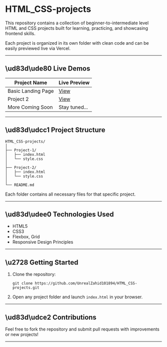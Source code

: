 # HTML_CSS-projects
This repository contains a collection of beginner-to-intermediate level HTML and CSS projects built for learning, practicing, and showcasing frontend skills.

Each project is organized in its own folder with clean code and can be easily previewed live via Vercel.

---

## \ud83d\ude80 Live Demos

| Project Name       | Live Preview                                                                 |
|--------------------|------------------------------------------------------------------------------|
| Basic Landing Page | [View](https://html-css-projects-steel.vercel.app/)                          |
| Project 2          | [View](https://html-css-projects-t5zs.vercel.app/)                           |
| More Coming Soon   | Stay tuned...                                                                |

---

## \ud83d\udcc1 Project Structure

```
HTML_CSS-projects/
│
├── Project-1/
│   ├── index.html
│   └── style.css
│
├── Project-2/
│   ├── index.html
│   └── style.css
│
└── README.md
```

Each folder contains all necessary files for that specific project.

---

## \ud83d\udee0 Technologies Used

- HTML5
- CSS3
- Flexbox, Grid
- Responsive Design Principles

---

## \u2728 Getting Started

1. Clone the repository:
   ```
   git clone https://github.com/UnrealZahid101894/HTML_CSS-projects.git
   ```
2. Open any project folder and launch `index.html` in your browser.

---

## \ud83d\udce2 Contributions

Feel free to fork the repository and submit pull requests with improvements or new projects!

---
